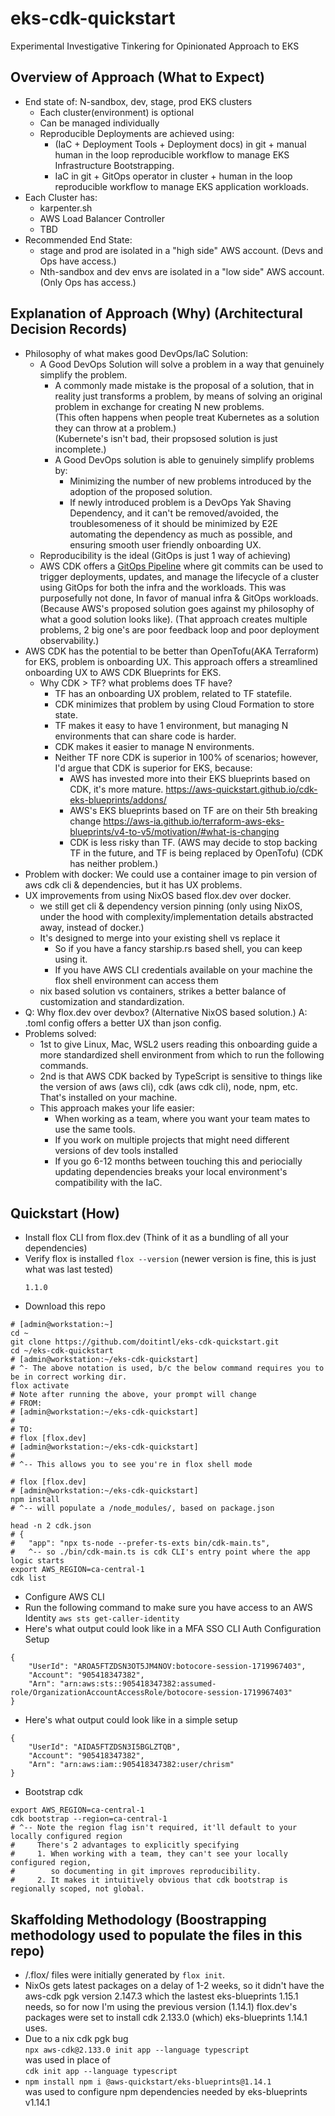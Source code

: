 # eks-cdk-quickstart
Experimental Investigative Tinkering for Opinionated Approach to EKS


## Overview of Approach (What to Expect)
* End state of: N-sandbox, dev, stage, prod EKS clusters
  * Each cluster(environment) is optional
  * Can be managed individually
  * Reproducible Deployments are achieved using:
    * (IaC + Deployment Tools + Deployment docs) in git + manual human in the loop reproducible workflow to manage EKS Infrastructure Bootstrapping.
    * IaC in git + GitOps operator in cluster + human in the loop reproducible workflow to manage EKS application workloads.
* Each Cluster has:
  * karpenter.sh
  * AWS Load Balancer Controller
  * TBD
* Recommended End State:
  * stage and prod are isolated in a "high side" AWS account. (Devs and Ops have access.)
  * Nth-sandbox and dev envs are isolated in a "low side" AWS account. (Only Ops has access.)



## Explanation of Approach (Why) (Architectural Decision Records)
* Philosophy of what makes good DevOps/IaC Solution:
  * A Good DevOps Solution will solve a problem in a way that genuinely simplify the problem.
    * A commonly made mistake is the proposal of a solution, that in reality just transforms a problem, by means of solving an
      original problem in exchange for creating N new problems.  
      (This often happens when people treat Kubernetes as a solution they can throw at a problem.)  
      (Kubernete's isn't bad, their propsosed solution is just incomplete.)
    * A Good DevOps solution is able to genuinely simplify problems by:
      * Minimizing the number of new problems introduced by the adoption of the proposed solution. 
      * If newly introduced problem is a DevOps Yak Shaving Dependency, and it can't be removed/avoided, the troublesomeness of
        it should be minimized by E2E automating the dependency as much as possible, and ensuring smooth user friendly onboarding UX.
  * Reproducibility is the ideal (GitOps is just 1 way of achieving)
  * AWS CDK offers a [GitOps Pipeline](https://catalog.workshops.aws/eks-blueprints-for-cdk/en-US/050-multiple-clusters-pipelines)
    where git commits can be used to trigger deployments, updates, and manage the lifecycle of a cluster using GitOps for both
    the infra and the workloads. 
    This was purposefully not done, In favor of manual infra & GitOps workloads. 
    (Because AWS's proposed solution goes against my philosophy of what a good solution looks like).
    (That approach creates multiple problems, 2 big one's are poor feedback loop and poor deployment observability.)
* AWS CDK has the potential to be better than OpenTofu(AKA Terraform) for EKS, problem is onboarding UX.
  This approach offers a streamlined onboarding UX to AWS CDK Blueprints for EKS.
  * Why CDK > TF? what problems does TF have?
    * TF has an onboarding UX problem, related to TF statefile.
    * CDK minimizes that problem by using Cloud Formation to store state.
    * TF makes it easy to have 1 environment, but managing N environments that can share code is harder.
    * CDK makes it easier to manage N environments.
    * Neither TF nore CDK is superior in 100% of scenarios; however, I'd argue that CDK is superior for EKS, because:
      * AWS has invested more into their EKS blueprints based on CDK, it's more mature. https://aws-quickstart.github.io/cdk-eks-blueprints/addons/ 
      * AWS's EKS blueprints based on TF are on their 5th breaking change https://aws-ia.github.io/terraform-aws-eks-blueprints/v4-to-v5/motivation/#what-is-changing
      * CDK is less risky than TF. (AWS may decide to stop backing TF in the future, and TF is being replaced by OpenTofu) (CDK has neither problem.)
* Problem with docker:
  We could use a container image to pin version of aws cdk cli & dependencies, but it has UX problems.
* UX improvements from using NixOS based flox.dev over docker. 
  * we still get cli & dependency version pinning (only using NixOS, under the hood with complexity/implementation details abstracted away, instead of docker.)
  * It's designed to merge into your existing shell vs replace it
    * So if you have a fancy starship.rs based shell, you can keep using it.
    * If you have AWS CLI credentials available on your machine the flox shell environment can access them
  * nix based solution vs containers, strikes a better balance of customization and standardization.
* Q: Why flox.dev over devbox? (Alternative NixOS based solution.)
  A: .toml config offers a better UX than json config.
* Problems solved:
  * 1st to give Linux, Mac, WSL2 users reading this onboarding guide a more standardized shell environment
    from which to run the following commands.
  * 2nd is that AWS CDK backed by TypeScript is sensitive to things like
    the version of aws (aws cli), cdk (aws cdk cli), node, npm, etc. That's
    installed on your machine.
  * This approach makes your life easier:
    * When working as a team, where you want your team mates to use the same tools.
    * If you work on multiple projects that might need different versions of dev tools installed
    * If you go 6-12 months between touching this and periocially updating dependencies breaks your local 
      environment's compatibility with the IaC.


## Quickstart (How)
* Install flox CLI from flox.dev
  (Think of it as a bundling of all your dependencies)
* Verify flox is installed
  `flox --version` (newer version is fine, this is just what was last tested)
  ```console
  1.1.0
  ```
* Download this repo
```shell
# [admin@workstation:~]
cd ~
git clone https://github.com/doitintl/eks-cdk-quickstart.git
cd ~/eks-cdk-quickstart
# [admin@workstation:~/eks-cdk-quickstart]
# ^- The above notation is used, b/c the below command requires you to be in correct working dir.
flox activate
# Note after running the above, your prompt will change
# FROM:
# [admin@workstation:~/eks-cdk-quickstart]
#
# TO: 
# flox [flox.dev]
# [admin@workstation:~/eks-cdk-quickstart]
#
# ^-- This allows you to see you're in flox shell mode
```

```shell
# flox [flox.dev]
# [admin@workstation:~/eks-cdk-quickstart]
npm install
# ^-- will populate a /node_modules/, based on package.json

head -n 2 cdk.json
# {
#   "app": "npx ts-node --prefer-ts-exts bin/cdk-main.ts",
#   ^-- so ./bin/cdk-main.ts is cdk CLI's entry point where the app logic starts
export AWS_REGION=ca-central-1
cdk list
```
* Configure AWS CLI
* Run the following command to make sure you have access to an AWS Identity
`aws sts get-caller-identity`
* Here's what output could look like in a MFA SSO CLI Auth Configuration Setup
```console
{
    "UserId": "AROA5FTZDSN3OT5JM4NOV:botocore-session-1719967403",
    "Account": "905418347382",
    "Arn": "arn:aws:sts::905418347382:assumed-role/OrganizationAccountAccessRole/botocore-session-1719967403"
}
```
* Here's what output could look like in a simple setup
```console
{
    "UserId": "AIDA5FTZDSN3I5BGLZTQB",
    "Account": "905418347382",
    "Arn": "arn:aws:iam::905418347382:user/chrism"
}
```
* Bootstrap cdk
```shell
export AWS_REGION=ca-central-1
cdk bootstrap --region=ca-central-1
# ^-- Note the region flag isn't required, it'll default to your locally configured region
#     There's 2 advantages to explicitly specifying
#     1. When working with a team, they can't see your locally configured region,
#        so documenting in git improves reproducibility.
#     2. It makes it intuitively obvious that cdk bootstrap is regionally scoped, not global.
```

## Skaffolding Methodology (Boostrapping methodology used to populate the files in this repo)
* /.flox/ files were initially generated by `flox init`.
* NixOs gets latest packages on a delay of 1-2 weeks, so it didn't have the aws-cdk pgk version 2.147.3
  which the lastest eks-blueprints 1.15.1 needs, so for now I'm using the previous version (1.14.1)
  flox.dev's packages were set to install cdk 2.133.0 (which) eks-blueprints 1.14.1 uses.
* Due to a nix cdk pgk bug  
  `npx aws-cdk@2.133.0 init app --language typescript`  
  was used in place of  
  `cdk init app --language typescript`
* `npm install npm i @aws-quickstart/eks-blueprints@1.14.1`  
  was used to configure npm dependencies needed by eks-blueprints v1.14.1

